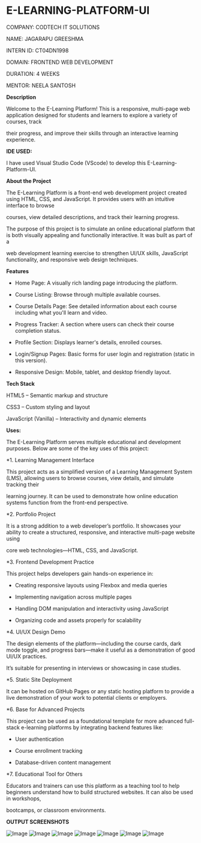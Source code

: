 # E-LEARNING-PLATFORM-UI

COMPANY: CODTECH IT SOLUTIONS

NAME: JAGARAPU GREESHMA

INTERN ID: CT04DN1998

DOMAIN: FRONTEND WEB DEVELOPMENT

DURATION: 4 WEEKS

MENTOR: NEELA SANTOSH

**Description**

Welcome to the E-Learning Platform! This is a responsive, multi-page web application designed for students and learners to explore a variety of courses, track 

their progress, and improve their skills through an interactive learning experience.

**IDE USED:**

I have used Visual Studio Code (VScode) to develop this E-Learning-Platform-UI.

**About the Project**

The E-Learning Platform is a front-end web development project created using HTML, CSS, and JavaScript. It provides users with an intuitive interface to browse

courses, view detailed descriptions, and track their learning progress.

The purpose of this project is to simulate an online educational platform that is both visually appealing and functionally interactive. It was built as part of a

web development learning exercise to strengthen UI/UX skills, JavaScript functionality, and responsive web design techniques.

**Features**

- Home Page: A visually rich landing page introducing the platform.

- Course Listing: Browse through multiple available courses.

- Course Details Page: See detailed information about each course including what you'll learn and video.

- Progress Tracker: A section where users can check their course completion status.

- Profile Section: Displays learner's details, enrolled courses.

- Login/Signup Pages: Basic forms for user login and registration (static in this version).

- Responsive Design: Mobile, tablet, and desktop friendly layout.

**Tech Stack**

HTML5 – Semantic markup and structure

CSS3 – Custom styling and layout

JavaScript (Vanilla) – Interactivity and dynamic elements

**Uses:**

The E-Learning Platform serves multiple educational and development purposes. Below are some of the key uses of this project:

*1. Learning Management Interface

This project acts as a simplified version of a Learning Management System (LMS), allowing users to browse courses, view details, and simulate tracking their

learning journey. It can be used to demonstrate how online education systems function from the front-end perspective.

*2. Portfolio Project

It is a strong addition to a web developer’s portfolio. It showcases your ability to create a structured, responsive, and interactive multi-page website using 

core web technologies—HTML, CSS, and JavaScript.

*3. Frontend Development Practice

This project helps developers gain hands-on experience in:

- Creating responsive layouts using Flexbox and media queries

- Implementing navigation across multiple pages

- Handling DOM manipulation and interactivity using JavaScript

- Organizing code and assets properly for scalability

*4. UI/UX Design Demo

The design elements of the platform—including the course cards, dark mode toggle, and progress bars—make it useful as a demonstration of good UI/UX practices.

It’s suitable for presenting in interviews or showcasing in case studies.

*5. Static Site Deployment

It can be hosted on GitHub Pages or any static hosting platform to provide a live demonstration of your work to potential clients or employers.

*6. Base for Advanced Projects

This project can be used as a foundational template for more advanced full-stack e-learning platforms by integrating backend features like:

- User authentication

- Course enrollment tracking

- Database-driven content management

*7. Educational Tool for Others

Educators and trainers can use this platform as a teaching tool to help beginners understand how to build structured websites. It can also be used in workshops,

bootcamps, or classroom environments.

**OUTPUT SCREENSHOTS**

![Image](https://github.com/user-attachments/assets/153ba160-8fa1-4f40-bc0a-54f4bea8e627)
![Image](https://github.com/user-attachments/assets/4c6d470f-65cc-4db5-a28e-163a87d54739)
![Image](https://github.com/user-attachments/assets/c54e1a3b-f2ed-4d98-8225-03a8889794fd)
![Image](https://github.com/user-attachments/assets/56bef39a-a1e8-486f-9c78-c7fc269c375e)
![Image](https://github.com/user-attachments/assets/8594f947-c782-4d8d-bc00-6ca7195bfe97)
![Image](https://github.com/user-attachments/assets/5a2d1e4b-81a2-4c5f-8a2a-6d538528e2db)
![Image](https://github.com/user-attachments/assets/e18d6cda-3f01-46d5-8a9f-556f42a60992)










